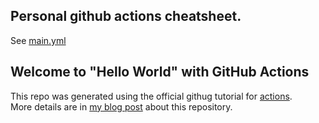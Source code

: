 ## Personal github actions cheatsheet.

See [main.yml](https://github.com/janw-me/hello-github-actions/blob/main/.github/workflows/main.yml)

## Welcome to "Hello World" with GitHub Actions

This repo was generated using the official githug tutorial for [actions](https://lab.github.com/githubtraining/github-actions:-hello-world).  
More details are in [my blog post](https://janw.me/today-i-learned/github-actions/) about this repository.
